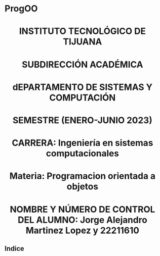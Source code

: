 # ProgOO

<h1><p align = "center">INSTITUTO TECNOLÓGICO DE TIJUANA </p align = "center"></h1>
<h1><p align = "center">SUBDIRECCIÓN ACADÉMICA</p align = "center"></h1>
<h1><p align = "center">dEPARTAMENTO DE SISTEMAS Y COMPUTACIÓN </p align = "center"></h1>
<h1><p align = "center">SEMESTRE (ENERO-JUNIO 2023) </p align = "center"></h1>
<h1><p align = "center">CARRERA: Ingeniería en sistemas computacionales </p align = "center"></h1>
<h1><p align = "center">Materia: Programacion orientada a objetos </p align = "center"></h1>
<h1><p align = "center">NOMBRE Y NÚMERO DE CONTROL DEL ALUMNO: Jorge Alejandro Martinez Lopez y 22211610</p align = "center"></h1>
<P><P><P><P><P><P>
<H2>Indice</H2>
